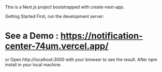 This is a Next.js project bootstrapped with create-next-app.

Getting Started
First, run the development server:

# See a Demo : https://notification-center-74um.vercel.app/


or Open http://localhost:3000 with your browser to see the result.
After npm install in your local machine.


